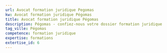 ```yaml
---
url: Avocat formation juridique Pegomas
kw: Avocat formation juridique Pégomas
title: Avocat formation juridique Pégomas
description: Pégomas - confiez-nous votre dossier formation juridique
tag_ville: Pégomas
competence: formation juridique
expertise: formations
extertise_id: 6
---
```

